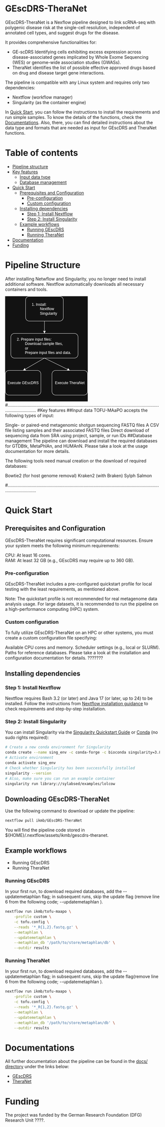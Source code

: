 # GEscDRS-TheraNet

GEscDRS-TheraNet is a Nexflow pipeline designed to link scRNA-seq with polygenic disease risk at the single-cell resolution, independent of annotated cell types, and suggest drugs for the disease.  

It provides comprehensive functionalities for:  
 - GE-scDRS Identifying cells exhibiting excess expression across disease-associated genes implicated by Whole Exome Sequencing (WES) or genome-wide association studies (GWASs).  
 - TheraNet identifies the list of possible effective approved drugs based on drug and disease target gene interactions.   

The pipeline is compatible with any Linux system and requires only two dependencies:  
 - Nextflow (workflow manager)  
 - Singularity  (as the container engine)

In [Quick Start](#quick-start), you can follow the instructions to install the requirements and run simple samples.
To know the details of the functions, check the [Documentations](#documentations). Also, there, you can find detailed instructions about the data type and formats that are needed as input for GEscDRS and TheraNet functions.
 
# Table of contents
- [Pipeline structure](#pipeline-structure)
- [Key features](#key-features)
	- [Input data type](#input-data-type)
	- [Database management](#database-management)
- [Quick Start](#quick-start)
	- [Prerequisites and Configuration](#prerequisites-and-configuration)
    	- [Pre-configuration](#pre-configuration)
    	- [Custom configuration](#custom-configuration)
	- [Installing dependencies](#installing-dependencies)
		- [Step 1: Install Nextflow](#step-1-Install-nextflow)
		- [Step 2: Install Singularity ](#step-2-Install-singularity )	
	- [Example workflows](#example-workflows)
		- [Running GEscDRS](#running-gescdrs)
		- [Running TheraNet](#running-theranet)
- [Documentation](#documentation)
- [Funding](#funding)

# Pipeline Structure
After installing Netwflow and Singularity, you no longer need to install additional software.
Nextflow automatically downloads all necessary containers and tools.

![Image Alt Text](https://github.com/seirana/GEscDRS-TheraNet/blob/main/Images/Pipeline%20Structure.png)
#...................................................................................................................................................
#Key features
##Input data
TOFU-MAaPO accepts the following types of input:

Single- or paired-end metagenomic shotgun sequencing FASTQ files
A CSV file listing samples and their associated FASTQ files
Direct download of sequencing data from SRA using project, sample, or run IDs
##Database management
The pipeline can download and install the required databases for GTDBtk, MetaPhlAn, and HUMAnN. Please take a look at the usage documentation for more details.

The following tools need manual creation or the download of required databases:

Bowtie2 (for host genome removal)
Kraken2 (with Braken)
Sylph
Salmon

#...................................................................................................................................................
# Quick Start
## Prerequisites and Configuration
GEscDRS-TheraNet requires significant computational resources. Ensure your system meets the following minimum requirements:

CPU: At least 16 cores.    
RAM: At least 32 GB (e.g., GEscDRS may require up to 360 GB).

### Pre-configuration
GEscDRS-TheraNet includes a pre-configured quickstart profile for local testing with the least requirements, as mentioned above.

Note: The quickstart profile is not recommended for real metagenome data analysis usage.
For large datasets, it is recommended to run the pipeline on a high-performance computing (HPC) system.

### Custom configuration
To fully utilize GEscDRS-TheraNet on an HPC or other systems, you must create a custom configuration file specifying:

Available CPU cores and memory.
Scheduler settings (e.g., local or SLURM).
Paths for reference databases.
Please take a look at the installation and configuration documentation for details. ???????

## Installing dependencies
### Step 1: Install Nextflow
Nextflow requires Bash 3.2 (or later) and Java 17 (or later, up to 24) to be installed. Follow the instructions from [Nextflow installation guidance](https://www.nextflow.io/docs/latest/install.html#install-page) to check requirements and step-by-step installation.

### Step 2: Install Singularity 
You can install Singularity via the [Singularity Quickstart Guide](https://docs.sylabs.io/guides/3.9/user-guide/quick_start.html) or
[Conda](https://docs.conda.io/projects/conda/en/latest/user-guide/install/index.html) (no sudo rights required):
```bash
# Create a new conda environment for Singularity
conda create --name sing_env -c conda-forge -c bioconda singularity=3.8 
# Activate environment
conda activate sing_env
# Check whether Singularity has been successfully installed
singularity --version
# Also, make sure you can run an example container
singularity run library://sylabsed/examples/lolcow
```
## Downloading GEscDRS-TheraNet
Use the following command to download or update the pipeline:
```bash
nextflow pull ikmb/GEscDRS-TheraNet
```
You will find the pipeline code stored in ${HOME}/.nextflow/assets/ikmb/gescdrs-theranet.

## Example workflows
* Running GEscDRS	
* Running TheraNet
  
### Running GEscDRS	
In your first run, to download required databases, add the --updatemetaphlan flag; in subsequent runs, skip the update flag (remove line 6 from the following code; --updatemetaphlan \).
```bash
nextflow run ikmb/tofu-maapo \
    -profile custom \
    -c tofu.config \
    --reads '*_R{1,2}.fastq.gz' \
    --metaphlan \
    --updatemetaphlan \
    --metaphlan_db '/path/to/store/metaphlan/db' \
    --outdir results
```
	
### Running TheraNet
In your first run, to download required databases, add the --updatemetaphlan flag; in subsequent runs, skip the update flag(remove line 6 from the following code; --updatemetaphlan \).
```bash
nextflow run ikmb/tofu-maapo \
    -profile custom \
    -c tofu.config \
    --reads '*_R{1,2}.fastq.gz' \
    --metaphlan \
    --updatemetaphlan \
    --metaphlan_db '/path/to/store/metaphlan/db' \
    --outdir results
```

# Documentations 
All further documentation about the pipeline can be found in the [docs/ directory](https://github.com/seirana/GEscDRS-TheraNet/blob/main/docs) under the links below:
* [GEscDRS](https://github.com/seirana/GEscDRS-TheraNet/blob/main/docs/gescDRS)
* [TheraNet](https://github.com/seirana/GEscDRS-TheraNet/blob/main/docs/theranet)

# Funding
The project was funded by the German Research Foundation (DFG) Research Unit ????.
